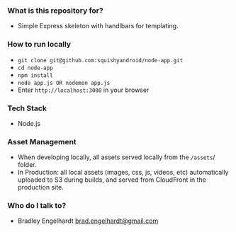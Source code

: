 
### What is this repository for? ###

* Simple Express skeleton with handlbars for templating.

### How to run locally ###

* `git clone git@github.com:squishyandroid/node-app.git`
* `cd node-app`
* `npm install`
* `node app.js OR nodemon app.js`
* Enter `http://localhost:3000` in your browser

### Tech Stack ###

* Node.js

### Asset Management ###

* When developing locally, all assets served locally from the `/assets`/ folder.
* In Production: all local assets (images, css, js, videos, etc) automatically uploaded to S3 during builds, and served from CloudFront in the production site.

### Who do I talk to? ###

* Bradley Engelhardt <brad.engelhardt@gmail.com>
